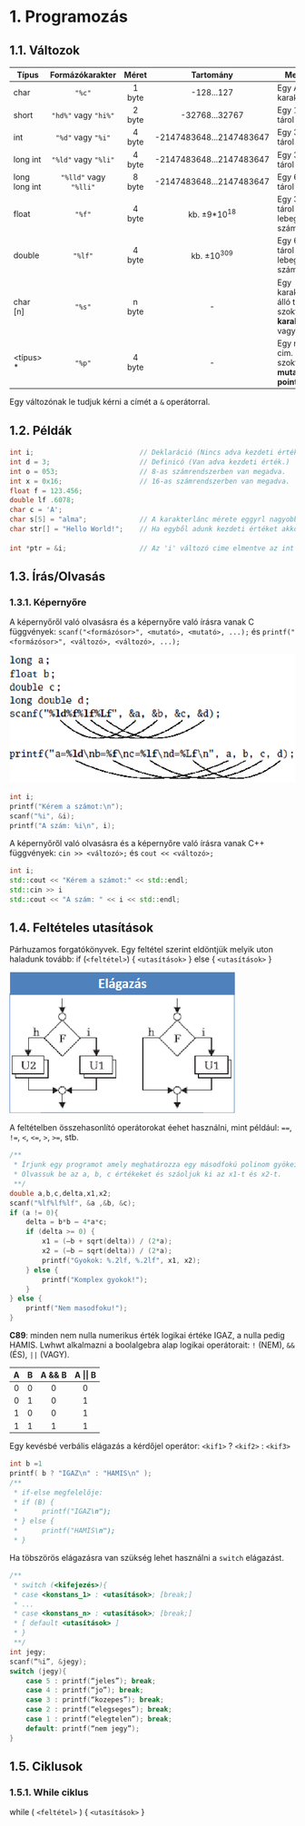 # 1. Programozás

## 1.1. Változok

| Típus         |    Formázókarakter     | Méret  |        Tartomány         | Megjegyzés                                                                               |
| ------------- | :--------------------: | :----: | :----------------------: | ---------------------------------------------------------------------------------------- |
| char          |         `"%c"`         | 1 byte |        -128...127        | Egy ASCII karakter.                                                                      |
| short         |  `"hd%"` vagy `"hi%"`  | 2 byte |      -32768...32767      | Egy 16 bitten tárol egésszám.                                                            |
| int           |   `"%d"` vagy `"%i"`   | 4 byte | -2147483648...2147483647 | Egy 32 bitten tárol egésszám.                                                            |
| long int      |  `"%ld"` vagy `"%li"`  | 4 byte | -2147483648...2147483647 | Egy 32 bitten tárol egésszám.                                                            |
| long long int | `"%lld"` vagy `"%lli"` | 8 byte | -2147483648...2147483647 | Egy 64 bitten tárol egésszám.                                                            |
| float         |         `"%f"`         | 4 byte |  kb. ±9*10<sup>18</sup>  | Egy 32 bitten tárol lebegőpontos szám.                                                   |
| double        |        `"%lf"`         | 4 byte |  kb. ±10<sup>309</sup>   | Egy 64 bitten tárol lebegőpontos szám.                                                   |
| char [n]      |         `"%s"`         | n byte |            -             | Egy karakterekből álló tömb. Még szokták nevezni **karakterlánc**nak vagy **string**nek. |
| <típus> *     |         `"%p"`         | 4 byte |            -             | Egy memmória cim. Még szokták nevezni **mutató**nak vagy **pointer**nek.                 |

Egy változónak le tudjuk kérni a címét a `&` operátorral.

## 1.2. Példák

```c++
int i;                          // Deklaráció (Nincs adva kezdeti érték.)
int d = 3;                      // Definicó (Van adva kezdeti érték.)
int o = 053;                    // 8-as számrendszerben van megadva.
int x = 0x16;                   // 16-as számrendszerben van megadva.
float f = 123.456;
double lf .6078;
char c = 'A';
char s[5] = "alma";             // A karakterlánc mérete eggyrl nagyobb kell legyen mint a bene levő betük száma.
char str[] = "Hello World!";    // Ha egyből adunk kezdeti értéket akkor nem szükséges megadni a tömb méretét, a fordító ki tudja találni.

int *ptr = &i;                  // Az 'i' változó cime elmentve az int mutató 'ptr' változóba.
```

## 1.3. Írás/Olvasás

### 1.3.1. Képernyőre

A képernyőről való olvasásra és a képernyőre való írásra vanak C függvények: `scanf("<formázósor>", <mutató>, <mutató>, ...);` és `printf("<formázósor>", <változó>, <változó>, ...);`

![Printf használatára példa.](./assets/images/C-IO.png)

```c
int i;
printf("Kérem a számot:\n");
scanf("%i", &i);
printf("A szám: %i\n", i);
```

A képernyőről való olvasásra és a képernyőre való írásra vanak C++ függvények: `cin >> <változó>;` és `cout << <változó>;`

```c++
int i;
std::cout << "Kérem a számot:" << std::endl;
std::cin >> i
std::cout << "A szám: " << i << std::endl;
```

## 1.4. Feltételes utasítások

Párhuzamos forgatókönyvek. Egy feltétel szerint eldöntjük melyik uton haladunk tovább: if (`<feltétel>`) { `<utasítások>` } else { `<utasítások>` }

![If else ábra.](./assets/images/if-else.png)

A feltételben összehasonlító operátorokat éehet használni, mint például: `==`, `!=`, `<`, `<=`, `>`, `>=`, stb.

```c++
/**
 * Írjunk egy programot amely meghatározza egy másodfokú polinom gyökeit: ax^2 + bx + c = 0.
 * Olvassuk be az a, b, c értékeket és száoljuk ki az x1-t és x2-t.
 **/
double a,b,c,delta,x1,x2;
scanf("%lf%lf%lf", &a ,&b, &c);
if (a != 0){
    delta = b*b – 4*a*c;
    if (delta >= 0) {
        x1 = (–b + sqrt(delta)) / (2*a);
        x2 = (–b – sqrt(delta)) / (2*a);
        printf("Gyokok: %.2lf, %.2lf", x1, x2);
    } else {
        printf("Komplex gyokok!");
    }
} else {
    printf("Nem masodfoku!");
}
```

**C89**: minden nem nulla numerikus érték logikai értéke IGAZ, a nulla pedig HAMIS. Lwhwt alkalmazni a boolalgebra alap logikai operátorait: `!` (NEM), `&&` (ÉS), `||` (VAGY).

|   A   |   B   | A && B | A \|\| B |
| :---: | :---: | :----: | :------: |
|   0   |   0   |   0    |    0     |
|   0   |   1   |   0    |    1     |
|   1   |   0   |   0    |    1     |
|   1   |   1   |   1    |    1     |

Egy kevésbé verbális elágazás a kérdőjel operátor: `<kif1>` ? `<kif2>` : `<kif3>`

```c++
int b =1 
printf( b ? "IGAZ\n" : "HAMIS\n" );
/**
 * if-else megfelelője:
 * if (B) {
 *      printf("IGAZ\n");
 * } else {
 *      printf("HAMIS\n");
 * }
```

Ha töbszörös elágazásra van szükség lehet használni a `switch` elágazást.

```c++
/**
 * switch (<kifejezés>){
 * case <konstans_1> : <utasítások>; [break;]
 * ...
 * case <konstans_n> : <utasítások>; [break;]
 * [ default <utasítások> ]
 * }
 **/
int jegy;
scanf(“%i”, &jegy);
switch (jegy){
    case 5 : printf(“jeles”); break;
    case 4 : printf(“jo”); break;
    case 3 : printf(“kozepes”); break;
    case 2 : printf(“elegseges”); break;
    case 1 : printf(“elegtelen”); break;
    default: printf(“nem jegy”);
}
```

## 1.5. Ciklusok

### 1.5.1. While ciklus

while ( `<feltétel>` ) { `<utasítások>` }
